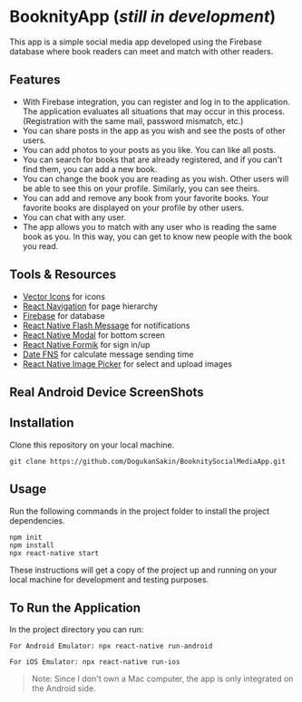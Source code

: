 # BooknityApp (*still in development*)
This app is a simple social media app developed using the Firebase database where book readers can meet and match with other readers. 

## Features
- With Firebase integration, you can register and log in to the application. The application evaluates all situations that may occur in this process. (Registration with the same mail, password mismatch, etc.) 
- You can share posts in the app as you wish and see the posts of other users. 
- You can add photos to your posts as you like. You can like all posts. 
- You can search for books that are already registered, and if you can't find them, you can add a new book. 
- You can change the book you are reading as you wish. Other users will be able to see this on your profile. Similarly, you can see theirs. 
- You can add and remove any book from your favorite books. Your favorite books are displayed on your profile by other users. 
- You can chat with any user.  
- The app allows you to match with any user who is reading the same book as you. In this way, you can get to know new people with the book you read. 

## Tools & Resources
- [Vector Icons](https://github.com/oblador/react-native-vector-icons) for icons
- [React Navigation](https://reactnavigation.org/) for page hierarchy
- [Firebase](https://firebase.google.com/) for database
- [React Native Flash Message](https://github.com/lucasferreira/react-native-flash-message) for notifications
- [React Native Modal](https://reactnative.dev/docs/modal) for bottom screen
- [React Native Formik](https://formik.org/docs/guides/react-native) for sign in/up
- [Date FNS](https://date-fns.org/) for calculate message sending time
- [React Native Image Picker](https://github.com/react-native-image-picker/react-native-image-picker) for select and upload images

## Real Android Device ScreenShots

## Installation

Clone this repository on your local machine.

```
git clone https://github.com/DogukanSakin/BooknitySocialMediaApp.git
```

## Usage

Run the following commands in the project folder to install the project dependencies.

```
npm init
npm install
npx react-native start
```

These instructions will get a copy of the project up and running on your local machine for development and testing purposes.

## To Run the Application
In the project directory you can run:

```
For Android Emulator: npx react-native run-android
```

```
For iOS Emulator: npx react-native run-ios
```

> Note: Since I don't own a Mac computer, the app is only integrated on the Android side. 

